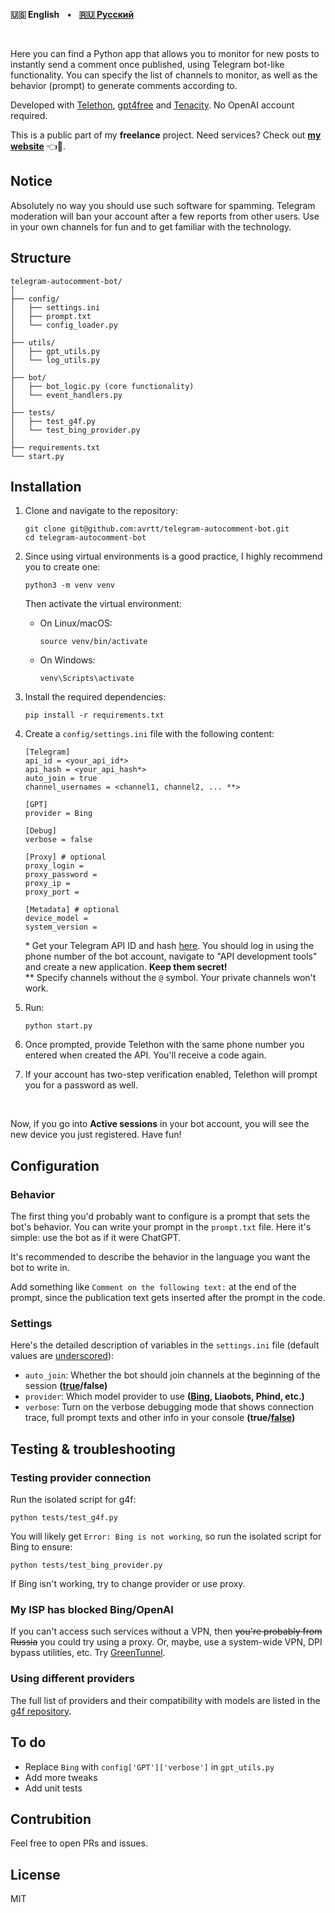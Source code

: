 **🇺🇸 English** &nbsp; • &nbsp; **[🇷🇺 Русский](https://github.com/avrtt/telegram-autocomment-bot/blob/main/README_ru.md)**

<br>

Here you can find a Python app that allows you to monitor for new posts to instantly send a comment once published, using Telegram bot-like functionality. You can specify the list of channels to monitor, as well as the behavior (prompt) to generate comments according to.  

Developed with [Telethon](https://github.com/LonamiWebs/Telethon), [gpt4free](https://github.com/xtekky/gpt4free) and [Tenacity](https://github.com/jd/tenacity). No OpenAI account required.

This is a public part of my **freelance** project. Need services? Check out **[my website](https://avrtt.github.io/freelance)** 👈👀.   

## Notice
Absolutely no way you should use such software for spamming. Telegram moderation will ban your account after a few reports from other users. Use in your own channels for fun and to get familiar with the technology. 

## Structure

```
telegram-autocomment-bot/
│
├── config/
│   ├── settings.ini
│   ├── prompt.txt
│   └── config_loader.py
│
├── utils/
│   ├── gpt_utils.py
│   └── log_utils.py
│
├── bot/
│   ├── bot_logic.py (core functionality)
│   └── event_handlers.py
│
├── tests/
│   ├── test_g4f.py
│   └── test_bing_provider.py
│
├── requirements.txt
└── start.py
```

## Installation
1. Clone and navigate to the repository:
    ```
    git clone git@github.com:avrtt/telegram-autocomment-bot.git
    cd telegram-autocomment-bot
    ```

2. Since using virtual environments is a good practice, I highly recommend you to create one:
    ```
    python3 -m venv venv
    ```

    Then activate the virtual environment:
    - On Linux/macOS:
        ```
        source venv/bin/activate
        ```
    - On Windows:
        ```
        venv\Scripts\activate
        ```

3. Install the required dependencies:
    ```
    pip install -r requirements.txt
    ```

4. Create a `config/settings.ini` file with the following content:
    ```
    [Telegram]
    api_id = <your_api_id*>
    api_hash = <your_api_hash*>
    auto_join = true
    channel_usernames = <channel1, channel2, ... **>

    [GPT]
    provider = Bing

    [Debug]
    verbose = false

    [Proxy] # optional
    proxy_login =
    proxy_password =
    proxy_ip =
    proxy_port =

    [Metadata] # optional
    device_model =
    system_version =
    ```
    \* Get your Telegram API ID and hash [here](https://my.telegram.org/auth). You should log in using the phone number of the bot account, navigate to "API development tools" and create a new application. **Keep them secret!**  
    \** Specify channels without the `@` symbol. Your private channels won't work.

5. Run:
    ```
    python start.py
    ```

6. Once prompted, provide Telethon with the same phone number you entered when created the API. You'll receive a code again.

7. If your account has two-step verification enabled, Telethon will prompt you for a password as well.

<br>

Now, if you go into **Active sessions** in your bot account, you will see the new device you just registered. Have fun!

## Configuration
### Behavior
The first thing you'd probably want to configure is a prompt that sets the bot's behavior. You can write your prompt in the `prompt.txt` file. Here it's simple: use the bot as if it were ChatGPT. 

It's recommended to describe the behavior in the language you want the bot to write in. 

Add something like `Comment on the following text:` at the end of the prompt, since the publication text gets inserted after the prompt in the code.

### Settings
Here's the detailed description of variables in the `settings.ini` file (default values are <ins>underscored</ins>):  

- `auto_join`: Whether the bot should join channels at the beginning of the session **(<ins>true</ins>/false)**  
- `provider`: Which model provider to use **(<ins>Bing</ins>, Liaobots, Phind, etc.)**  
- `verbose`: Turn on the verbose debugging mode that shows connection trace, full prompt texts and other info in your console **(true/<ins>false</ins>)**  

## Testing & troubleshooting
### Testing provider connection
Run the isolated script for g4f:
```
python tests/test_g4f.py
```

You will likely get `Error: Bing is not working`, so run the isolated script for Bing to ensure:
```
python tests/test_bing_provider.py
```

If Bing isn't working, try to change provider or use proxy.

### My ISP has blocked Bing/OpenAI
If you can't access such services without a VPN, then ~~you're probably from Russia~~ you could try using a proxy. Or, maybe, use a system-wide VPN, DPI bypass utilities, etc. Try [GreenTunnel](https://github.com/SadeghHayeri/GreenTunnel).

### Using different providers
The full list of providers and their compatibility with models are listed in the [g4f repository](https://github.com/techwithanirudh/g4f).

## To do
- Replace `Bing` with `config['GPT']['verbose']` in `gpt_utils.py`
- Add more tweaks
- Add unit tests

## Contrubition
Feel free to open PRs and issues.

## License
MIT
